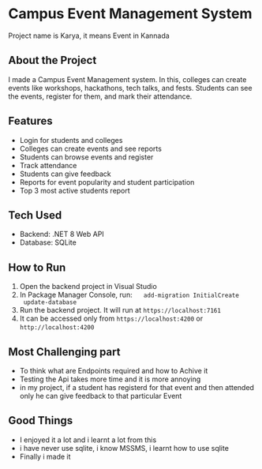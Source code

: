 # Campus Event Management System
Project name is Karya, it means Event in Kannada

## About the Project

I made a Campus Event Management system. In this, colleges can create events like workshops, hackathons, tech talks, and fests. Students can see the events, register for them, and mark their attendance.

## Features

* Login for students and colleges
* Colleges can create events and see reports
* Students can browse events and register
* Track attendance
* Students can give feedback
* Reports for event popularity and student participation
* Top 3 most active students report

## Tech Used

* Backend: .NET 8 Web API
* Database: SQLite

## How to Run

1. Open the backend project in Visual Studio
2. In Package Manager Console, run:
   ```
   add-migration InitialCreate
   update-database```
3. Run the backend project. It will run at `https://localhost:7161`
4. It can be accessed only from `https://localhost:4200` or `http://localhost:4200`

## Most Challenging part

* To think what are Endpoints required and how to Achive it
* Testing the Api takes more time and it is more annoying
* in my project, if a student has registerd for that event and then attended only he can give feedback to that particular Event

## Good Things 

* I enjoyed it a lot and i learnt a lot from this
* i have never use sqlite, i know MSSMS, i learnt how to use sqlite
* Finally i made it
